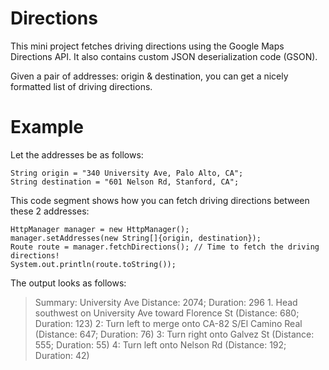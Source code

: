 Directions
==========

This mini project fetches driving directions using the Google Maps Directions API. It also contains custom JSON deserialization code (GSON).

Given a pair of addresses: origin & destination, you can get a nicely formatted list of driving directions.

Example
=======

Let the addresses be as follows:

    String origin = "340 University Ave, Palo Alto, CA";
    String destination = "601 Nelson Rd, Stanford, CA";

This code segment shows how you can fetch driving directions between these 2 addresses:

    HttpManager manager = new HttpManager();
    manager.setAddresses(new String[]{origin, destination});
    Route route = manager.fetchDirections(); // Time to fetch the driving directions!
    System.out.println(route.toString());

The output looks as follows:

> Summary: University Ave
    Distance: 2074; Duration: 296
    1. Head southwest on University Ave toward Florence St (Distance: 680; Duration: 123)
2: Turn left to merge onto CA-82 S/El Camino Real (Distance: 647; Duration: 76)
3: Turn right onto Galvez St (Distance: 555; Duration: 55)
4: Turn left onto Nelson Rd (Distance: 192; Duration: 42)


